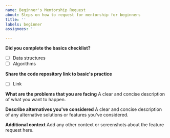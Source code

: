 ```yaml
---
name: Beginner's Mentorship Request
about: Steps on how to request for mentorship for beginners
title: ''
labels: beginner
assignees: ''

---
```


**Did you complete the basics checklist?**
- [ ] Data structures
- [ ] Algorithms

**Share the code repository link to basic's practice**
- [ ] Link

**What are the problems that you are facing**
A clear and concise description of what you want to happen.

**Describe alternatives you've considered**
A clear and concise description of any alternative solutions or features you've considered.

**Additional context**
Add any other context or screenshots about the feature request here.
